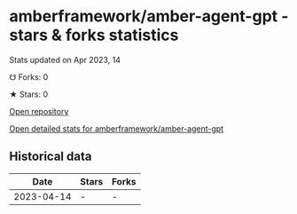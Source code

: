 # amberframework/amber-agent-gpt - stars & forks statistics

Stats updated on Apr 2023, 14

☋ Forks: 0

★ Stars: 0

[Open repository](https://github.com/amberframework/amber-agent-gpt)

[Open detailed stats for amberframework/amber-agent-gpt](https://reviewgithub.com/rep/amberframework/amber-agent-gpt)

## Historical data
| Date | Stars | Forks |
|------|-------|-------|
| 2023-04-14 | - | - | 


